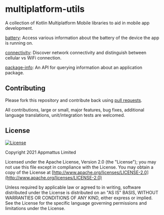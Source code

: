 # multiplatform-utils

A collection of Kotlin Multiplatform Mobile libraries to aid in mobile app
development.

[battery](battery/README.md): Access various information about the battery of
the device the app is running on.

[connectivity](connectivity/README.md): Discover network connectivity and
distinguish between cellular vs WiFi connection.

[package-info](package-info/README.md): An API for querying information about
an application package.

## Contributing

Please fork this repository and contribute back using [pull requests](https://github.com/appmattus/multiplatform-utils/pulls).

All contributions, large or small, major features, bug fixes, additional
language translations, unit/integration tests are welcomed.

## License

[![License](https://img.shields.io/badge/License-Apache%202.0-blue.svg)](LICENSE)

Copyright 2021 Appmattus Limited

Licensed under the Apache License, Version 2.0 (the "License"); you may not use
this file except in compliance with the License. You may obtain a copy of the
License at [http://www.apache.org/licenses/LICENSE-2.0](http://www.apache.org/licenses/LICENSE-2.0)

Unless required by applicable law or agreed to in writing, software distributed
under the License is distributed on an "AS IS" BASIS, WITHOUT WARRANTIES OR
CONDITIONS OF ANY KIND, either express or implied. See the License for the
specific language governing permissions and limitations under the License.

